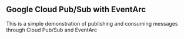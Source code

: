 ## Google Cloud Pub/Sub with EventArc

This is a simple demonstration of publishing and consuming messages through Cloud Pub/Sub and EventArc

